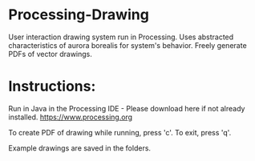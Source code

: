 Processing-Drawing
==================

User interaction drawing system run in Processing.  Uses abstracted characteristics of aurora borealis for system's behavior.  Freely generate PDFs of vector drawings.


Instructions:
=============

Run in Java in the Processing IDE - Please download here if not already installed.  https://www.processing.org

To create PDF of drawing while running, press 'c'.  To exit, press 'q'.

Example drawings are saved in the folders.